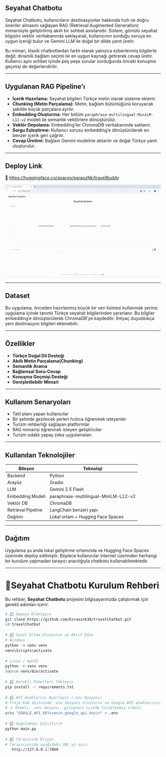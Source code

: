## Seyahat Chatbotu 

Seyahat Chatbotu, kullanıcıların destinasyonlar hakkında hızlı ve doğru öneriler almasını sağlayan RAG (Retrieval Augmented Generation) mimarisiyle geliştirilmiş akıllı bir sohbet asistanıdır. Sistem; gömülü seyahat bilgisini vektör veritabanında saklayarak, kullanıcının sorduğu soruya en uygun içeriği bulur ve Gemini LLM ile doğal bir dilde yanıt üretir.

Bu mimari, klasik chatbotlardan farklı olarak yalnızca ezberlenmiş bilgilerle değil; dinamik bağlam seçimi ile en uygun kaynağı getirerek cevap üretir. Kullanıcı aynı sohbet içinde peş peşe sorular sorduğunda önceki konuşma geçmişi de değerlendirilir.

---

## Uygulanan RAG Pipeline’ı

* **İçerik Hazırlama:** Seyahat bilgileri Türkçe metin olarak sisteme eklenir.
* **Chunking (Metin Parçalama):** Metin, bağlam bütünlüğünü koruyacak şekilde küçük parçalara ayrılır.
* **Embedding Oluşturma:** Her bölüm `paraphrase-multilingual-MiniLM-L12-v2` modeli ile semantik vektörlere dönüştürülür.
* **Vektör Depolama:** Embedding’ler ChromaDB veritabanında saklanır.
* **Sorgu Eşleştirme:** Kullanıcı sorusu embedding’e dönüştürülerek en benzer içerik geri çağrılır.
* **Cevap Üretimi:** Bağlam Gemini modeline aktarılır ve doğal Türkçe yanıt oluşturulur.

---

## Deploy Link

🚀 https://huggingface.co/spaces/esraozNk/travelBuddy

   <img src="assets/chatbotgif.gif" width="700">




---

## Dataset

Bu uygulama, önceden hazırlanmış büyük bir veri kümesi kullanmak yerine; uygulama içinde tanımlı Türkçe seyahat bilgilerinden yararlanır. Bu bilgiler embedding’e dönüştürülerek ChromaDB’ye kaydedilir. İhtiyaç duyuldukça yeni destinasyon bilgileri eklenebilir.

---

## Özellikler

* **Türkçe Doğal Dil Desteği**
* **Akıllı Metin Parçalama(Chunking)**
* **Semantik Arama**
* **Bağlamsal Soru-Cevap**
* **Konuşma Geçmişi Desteği**
* **Genişletilebilir Mimari**

---

## Kullanım Senaryoları

* Tatil planı yapan kullanıcılar
* Bir şehirde gezilecek yerleri hızlıca öğrenmek isteyenler
* Turizm rehberliği sağlayan platformlar
* RAG mimarisi öğrenmek isteyen geliştiriciler
* Turizm odaklı yapay zeka uygulamaları

---

## Kullanılan Teknolojiler

| Bileşen            | Teknoloji                             |
| ------------------ | ------------------------------------- |
| Backend            | Python                                |
| Arayüz             | Gradio                                |
| LLM                | Gemini 2.5 Flash                      |
| Embedding Modeli   | paraphrase-multilingual-MiniLM-L12-v2 |
| Vektör DB          | ChromaDB                              |
| Retrieval Pipeline | LangChain benzeri yapı                |
| Dağıtım            | Lokal ortam + Hugging Face Spaces     |

---

## Dağıtım

Uygulama şu anda lokal geliştirme ortamında ve Hugging Face Spaces üzerinde deploy edilmiştir. Böylece kullanıcılar internet üzerinden herhangi bir kurulum yapmadan tarayıcı aracılığıyla chatbotu kullanabilmektedir.

---
# 🚀Seyahat Chatbotu Kurulum Rehberi

Bu rehber, **Seyahat Chatbotu** projesini bilgisayarınızda çalıştırmak için gerekli adımları içerir.

```bash
# 1️⃣ Depoyu Klonlayın
git clone https://github.com/Esraoznk30/travelChatbot.git
cd travelChatbot

# 2️⃣ Sanal Ortam Oluşturun ve Aktif Edin
# Windows
python -m venv venv
venv\Scripts\activate

# Linux / macOS
python -m venv venv
source venv/bin/activate

# 3️⃣ Gerekli Paketleri Yükleyin
pip install -r requirements.txt

# 4️⃣ API Anahtarını Ayarlayın (.env Dosyası)
# Proje kök dizininde .env dosyası oluşturun ve Google API anahtarınızı ekleyin
# ⚠️ Önemli: .env dosyası .gitignore içinde listelenmiş olmalı
echo "GOOGLE_API_KEY=senin_google_api_keyin" > .env

# 5️⃣ Uygulamayı Çalıştırın
python main.py

# 6️⃣ Tarayıcıda Erişin
# Tarayıcınızda aşağıdaki URL'yi açın:
   http://127.0.0.1:7860
